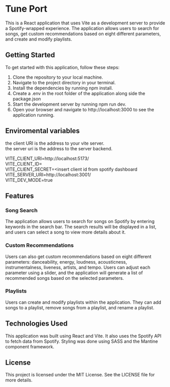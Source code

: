 # Tune Port
This is a React application that uses Vite as a development server to provide a Spotify-wrapped experience. The application allows users to search for songs, get custom recommendations based on eight different parameters, and create and modify playlists.

## Getting Started
To get started with this application, follow these steps:

1. Clone the repository to your local machine.
2. Navigate to the project directory in your terminal.
3. Install the dependencies by running npm install.
4. Create a .env in the root folder of the application along side the package.json
5. Start the development server by running npm run dev.
6. Open your browser and navigate to http://localhost:3000 to see the application running.

## Enviromental variables  
the client URI is the address to your vite server.   
the server uri is the address to the server backend.   

VITE_CLIENT_URI=http://localhost:5173/  
VITE_CLIENT_ID=<insert client id from spotify dashboard>  
VITE_CLIENT_SECRET=<insert client id from spotify dashboard  
VITE_SERVER_URI=http://localhost:3001/  
VITE_DEV_MODE=true  
  
## Features
### Song Search
The application allows users to search for songs on Spotify by entering keywords in the search bar. The search results will be displayed in a list, and users can select a song to view more details about it.

### Custom Recommendations
Users can also get custom recommendations based on eight different parameters: danceability, energy, loudness, acousticness, instrumentalness, liveness, artists, and tempo. Users can adjust each parameter using a slider, and the application will generate a list of recommended songs based on the selected parameters.

### Playlists
Users can create and modify playlists within the application. They can add songs to a playlist, remove songs from a playlist, and rename a playlist.

## Technologies Used
This application was built using React and Vite. It also uses the Spotify API to fetch data from Spotify. Styling was done using SASS and the Mantine component framework.

## License
This project is licensed under the MIT License. See the LICENSE file for more details.
